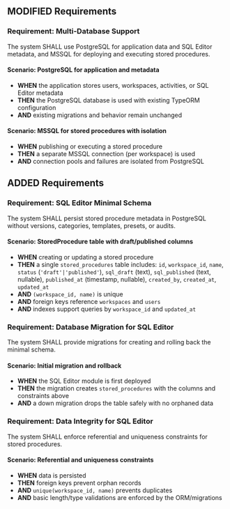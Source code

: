 ## MODIFIED Requirements

### Requirement: Multi-Database Support

The system SHALL use PostgreSQL for application data and SQL Editor metadata, and MSSQL for deploying and executing stored procedures.

#### Scenario: PostgreSQL for application and metadata

- **WHEN** the application stores users, workspaces, activities, or SQL Editor metadata
- **THEN** the PostgreSQL database is used with existing TypeORM configuration
- **AND** existing migrations and behavior remain unchanged

#### Scenario: MSSQL for stored procedures with isolation

- **WHEN** publishing or executing a stored procedure
- **THEN** a separate MSSQL connection (per workspace) is used
- **AND** connection pools and failures are isolated from PostgreSQL

## ADDED Requirements

### Requirement: SQL Editor Minimal Schema

The system SHALL persist stored procedure metadata in PostgreSQL without versions, categories, templates, presets, or audits.

#### Scenario: StoredProcedure table with draft/published columns

- **WHEN** creating or updating a stored procedure
- **THEN** a single `stored_procedures` table includes: `id`, `workspace_id`, `name`, `status` (`'draft'|'published'`), `sql_draft` (text), `sql_published` (text, nullable), `published_at` (timestamp, nullable), `created_by`, `created_at`, `updated_at`
- **AND** `(workspace_id, name)` is unique
- **AND** foreign keys reference `workspaces` and `users`
- **AND** indexes support queries by `workspace_id` and `updated_at`

### Requirement: Database Migration for SQL Editor

The system SHALL provide migrations for creating and rolling back the minimal schema.

#### Scenario: Initial migration and rollback

- **WHEN** the SQL Editor module is first deployed
- **THEN** the migration creates `stored_procedures` with the columns and constraints above
- **AND** a down migration drops the table safely with no orphaned data

### Requirement: Data Integrity for SQL Editor

The system SHALL enforce referential and uniqueness constraints for stored procedures.

#### Scenario: Referential and uniqueness constraints

- **WHEN** data is persisted
- **THEN** foreign keys prevent orphan records
- **AND** `unique(workspace_id, name)` prevents duplicates
- **AND** basic length/type validations are enforced by the ORM/migrations
